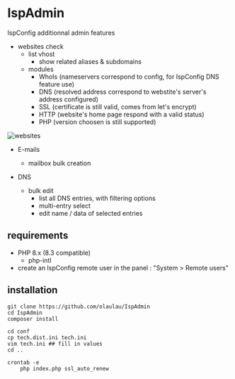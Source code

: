 # IspAdmin
IspConfig additionnal admin features  
  
- websites check  
	- list vhost
		- show related aliases & subdomains
	- modules
		- WhoIs (nameservers correspond to config, for IspConfig DNS feature use)  
		- DNS (resolved address correspond to webstite's server's address configured)  
		- SSL (certificate is still valid, comes from let's encrypt)  
		- HTTP (website's home page respond with a valid status)  
		- PHP (version choosen is still supported)  
  
![websites](doc/websites.png)

- E-mails
	- mailbox bulk creation
	
- DNS
	- bulk edit
		- list all DNS entries, with filtering options
		- multi-entry select
		- edit name / data of selected entries
  
## requirements
- PHP 8.x (8.3 compatible)
	- php-intl
- create an IspConfig remote user in the panel : "System > Remote users"  
  
## installation
```
git clone https://github.com/olaulau/IspAdmin
cd IspAdmin
composer install

cd conf
cp tech.dist.ini tech.ini
vim tech.ini ## fill in values
cd ..

crontab -e
	php index.php ssl_auto_renew
```
